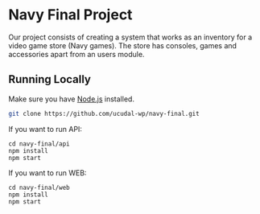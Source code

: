 # Navy Final Project
Our project consists of creating a system that works as an inventory for a video game store (Navy games).
The store has consoles, games and accessories apart from an users module.

## Running Locally

Make sure you have [Node.js](http://nodejs.org/) installed.

```sh
git clone https://github.com/ucudal-wp/navy-final.git
```
If you want to run API:
```
cd navy-final/api
npm install
npm start
```

If you want to run WEB:
```
cd navy-final/web
npm install
npm start
```
